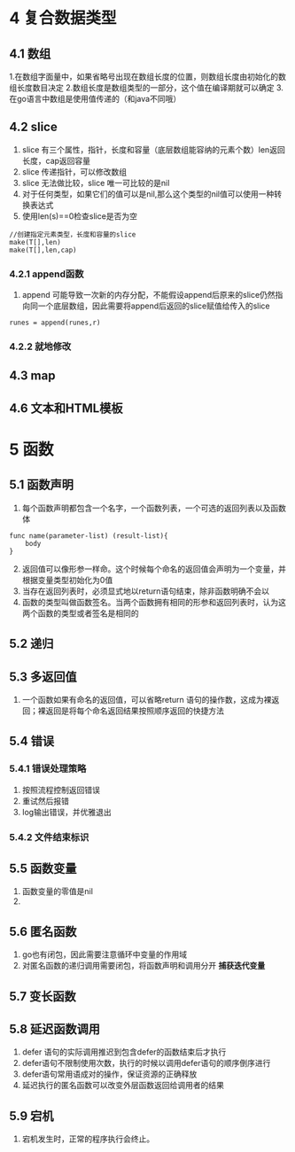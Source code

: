 # 4 复合数据类型
## 4.1 数组
1.在数组字面量中，如果省略号出现在数组长度的位置，则数组长度由初始化的数组长度数目决定
2.数组长度是数组类型的一部分，这个值在编译期就可以确定
3.在go语言中数组是使用值传递的（和java不同哦）

## 4.2 slice
1. slice 有三个属性，指针，长度和容量（底层数组能容纳的元素个数）len返回长度，cap返回容量
2. slice 传递指针，可以修改数组
3. slice 无法做比较，slice 唯一可比较的是nil
4. 对于任何类型，如果它们的值可以是nil,那么这个类型的nil值可以使用一种转换表达式
5. 使用len(s)==0检查slice是否为空

```
//创建指定元素类型，长度和容量的slice
make(T[],len)
make(T[],len,cap)
```

### 4.2.1 append函数
1. append 可能导致一次新的内存分配，不能假设append后原来的slice仍然指向同一个底层数组，因此需要将append后返回的slice赋值给传入的slice
```
runes = append(runes,r)
```
### 4.2.2 就地修改


## 4.3 map


## 4.6 文本和HTML模板

# 5 函数
## 5.1 函数声明
1. 每个函数声明都包含一个名字，一个函数列表，一个可选的返回列表以及函数体
```
func name(parameter-list) (result-list){
    body
}
```

2. 返回值可以像形参一样命。这个时候每个命名的返回值会声明为一个变量，并根据变量类型初始化为0值
3. 当存在返回列表时，必须显式地以return语句结束，除非函数明确不会以
4. 函数的类型叫做函数签名。当两个函数拥有相同的形参和返回列表时，认为这两个函数的类型或者签名是相同的

## 5.2 递归

## 5.3 多返回值
1. 一个函数如果有命名的返回值，可以省略return 语句的操作数，这成为裸返回；裸返回是将每个命名返回结果按照顺序返回的快捷方法

## 5.4 错误
### 5.4.1 错误处理策略
1. 按照流程控制返回错误
2. 重试然后报错
3. log输出错误，并优雅退出

### 5.4.2 文件结束标识

## 5.5 函数变量
1. 函数变量的零值是nil
2. 

## 5.6 匿名函数
1. go也有闭包，因此需要注意循环中变量的作用域
2. 对匿名函数的递归调用需要闭包，将函数声明和调用分开
**捕获迭代变量**


## 5.7 变长函数

## 5.8 延迟函数调用
1. defer 语句的实际调用推迟到包含defer的函数结束后才执行
2. defer语句不限制使用次数，执行的时候以调用defer语句的顺序倒序进行
3. defer语句常用语成对的操作，保证资源的正确释放
4. 延迟执行的匿名函数可以改变外层函数返回给调用者的结果


## 5.9 宕机
1. 宕机发生时，正常的程序执行会终止。


